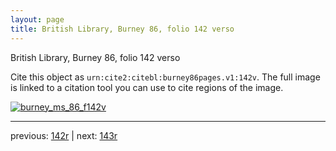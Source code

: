 ```yaml
---
layout: page
title: British Library, Burney 86, folio 142 verso
---
```


British Library, Burney 86, folio 142 verso

Cite this object as `urn:cite2:citebl:burney86pages.v1:142v`.  The full image is linked to a citation tool you can use to cite regions of the image.

[![burney_ms_86_f142v](http://www.homermultitext.org/iipsrv?IIIF=/project/homer/pyramidal/deepzoom/citebl/burney86imgs/v1/burney_ms_86_f142v.tif/full/800,/0/default.jpg)](http://www.homermultitext.org/ict2/?urn=urn:cite2:citebl:burney86imgs.v1:burney_ms_86_f142v) 

---

previous:  [142r](../142r/) | next: [143r](../143r/)